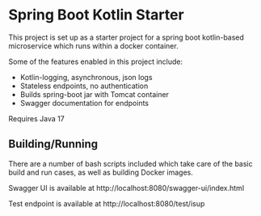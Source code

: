 # Spring Boot Kotlin Starter

This project is set up as a starter project for a spring boot kotlin-based 
microservice which runs within a docker container. 

Some of the features enabled in this project include:

- Kotlin-logging, asynchronous, json logs
- Stateless endpoints, no authentication
- Builds spring-boot jar with Tomcat container
- Swagger documentation for endpoints


Requires Java 17

## Building/Running

There are a number of bash scripts included which take care of the basic
build and run cases, as well as building Docker images. 



Swagger UI is available at http://localhost:8080/swagger-ui/index.html

Test endpoint is available at http://localhost:8080/test/isup
